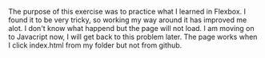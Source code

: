 The purpose of this exercise was to practice what I learned in Flexbox. I found it to be very tricky, so working my way around it has improved me alot. I don't know what happend but the page will not load. I am moving on to Javacript now, I will get back to this problem later. The page works when I click index.html from my folder but not from github.


